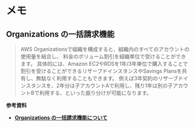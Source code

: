 # メモ
## Organizations の一括請求機能
> AWS Organizationsで組織を構成すると、組織内のすべてのアカウントの使用量を結合し、 料金のボリューム割引を組織単位で受けることができます。
> 具体的には、Amazon EC2やRDSを1年/3年単位で購入することで割引を受けることができるリザーブドインスタンスやSavings Plansを共有し、無駄なく利用することもできます。
> 例えば3年契約のリザーブドインスタンスを、2年分は子アカウントAで利用し、残り1年は別の子アカウントBで利用する、といった振り分けが可能になります。

**参考資料**  
- [**Organizations の一括請求機能について**](https://www.stylez.co.jp/columns/manage_bulk_billing_with_aws_organizations/)


